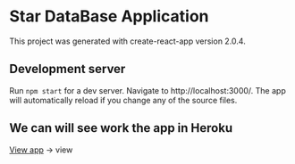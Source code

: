 # Star DataBase Application

This project was generated with create-react-app version 2.0.4.

## Development server

Run `npm start` for a dev server. Navigate to http://localhost:3000/. The app will automatically reload if you change any of the source files.

## We can will see work the app in Heroku

[View app](https://star-database-without-redux.herokuapp.com) -> view
